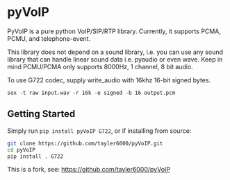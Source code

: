 # pyVoIP
PyVoIP is a pure python VoIP/SIP/RTP library.  Currently, it supports PCMA, PCMU, and telephone-event.

This library does not depend on a sound library, i.e. you can use any sound library that can handle linear sound data i.e. pyaudio or even wave.  Keep in mind PCMU/PCMA only supports 8000Hz, 1 channel, 8 bit audio.

To use G722 codec, supply write_audio with 16khz 16-bit signed bytes.
```
sox -t raw input.wav -r 16k -e signed -b 16 output.pcm
```

## Getting Started
Simply run `pip install pyVoIP G722`, or if installing from source:

```bash
git clone https://github.com/tayler6000/pyVoIP.git
cd pyVoIP
pip install . G722
```

This is a fork, see: https://github.com/tayler6000/pyVoIP